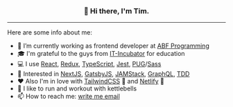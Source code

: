 <h3 align="center">👋 Hi there, I'm Tim.</h3>

---

Here are some info about me:

- 🔭 I’m currently working as frontend developer at [ABF Programming](https://abfprogramming.com/)
- 🎓 I'm grateful to the guys from [IT-Incubator](https://it-incubator.by) for education
- 💻 I use [React](https://reactjs.org/), [Redux](https://redux.js.org/), [TypeScript](https://www.typescriptlang.org/), [Jest](https://jestjs.io/), [PUG](https://pugjs.org/)/[Sass](https://sass-lang.com/)
- 🧁 Interested in [NextJS](https://nextjs.org/), [GatsbyJS](https://www.gatsbyjs.com/), [JAMStack](https://jamstack.org/), [GraphQL](https://graphql.org/), [TDD](https://en.wikipedia.org/wiki/Test-driven_development)
- ❤ Also I'm in love with [TailwindCSS](https://tailwindcss.com/) 💚 and [Netlify](https://www.netlify.com/) 💙
- 💪 I like to run and workout with kettlebells
- 📫 How to reach me: [write me email](mailto:t.seryakov@mail.com)
